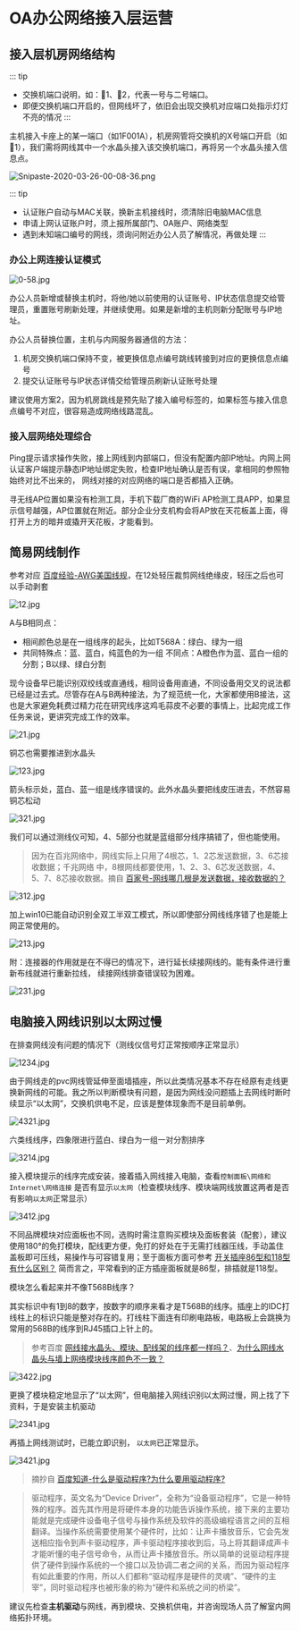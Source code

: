 # OA办公网络接入层运营

## 接入层机房网络结构

::: tip
* 交换机端口说明，如：🔺1、🔻2，代表一号与二号端口。
* 即便交换机端口开启的，但网线坏了，依旧会出现交换机对应端口处指示灯灯不亮的情况
:::

主机接入卡座上的某一端口（如1F001A），机房网管将交换机的X号端口开启（如🔺1），我们需将网线其中一个水晶头接入该交换机端口，再将另一个水晶头接入信息点。

![Snipaste-2020-03-26-00-08-36.png](https://i.loli.net/2020/12/09/c8udZ7RINGTyvWz.png)

::: tip
* 认证账户自动与MAC关联，换新主机接线时，须清除旧电脑MAC信息
* 申请上网认证账户时，须上报所属部门、0A账户、网络类型 
* 遇到未知端口编号的网线，须询问附近办公人员了解情况，再做处理
:::

### 办公上网连接认证模式

![0-58.jpg](https://i.loli.net/2020/12/09/Kpdkw4IbC9AyMVR.jpg)

办公人员新增或替换主机时，将他/她以前使用的认证账号、IP状态信息提交给管理员，重置账号刷新处理，并继续使用。如果是新增的主机则新分配账号与IP地址。

办公人员替换位置，主机与内网服务器通信的方法：
1. 机房交换机端口保持不变，被更换信息点编号跳线转接到对应的更换信息点编号
2. 提交认证账号与IP状态详情交给管理员刷新认证账号处理

建议使用方案2，因为机房跳线是预先贴了接入编号标签的，如果标签与接入信息点编号不对应，很容易造成网络线路混乱。

###  接入层网络处理综合

Ping提示请求操作失败，接上网线到内部端口，但没有配置内部IP地址。内网上网认证客户端提示静态IP地址绑定失败，检查IP地址确认是否有误，拿相同的参照物始终对比不出来的， 网线对接的对应网络的端口是否都插入正确。

寻无线AP位置如果没有检测工具，手机下载厂商的WiFi AP检测工具APP，如果显示信号越强，AP位置就在附近。部分企业分支机构会将AP放在天花板盖上面，得打开上方的暗井或撬开天花板，才能看到。


## 简易网线制作

参考对应 [百度经验-AWG美国线规](https://jingyan.baidu.com/article/f3e34a127b4f71b5ea65351f.html)，在12处轻压裁剪网线绝缘皮，轻压之后也可以手动剥套

![12.jpg](https://i.loli.net/2020/10/24/sz9Geno1E73TdbV.jpg)

A与B相同点：
* 相间颜色总是在一组线序的起头，比如T568A：绿白、绿为一组
* 共同特殊点：蓝、蓝白，纯蓝色的为一组
不同点：A橙色作为蓝、蓝白一组的分割；B以绿、绿白分割

现今设备早已能识别双绞线或直通线，相同设备用直通，不同设备用交叉的说法都已经是过去式。尽管存在A与B两种接法，为了规范统一化，大家都使用B接法，这也是大家避免耗费过精力花在研究线序这鸡毛蒜皮不必要的事情上，比起完成工作任务来说，更讲究完成工作的效率。

![21.jpg](https://i.loli.net/2020/10/24/EMFa4jQsYmqOBW3.jpg)

铜芯也需要推进到水晶头

![123.jpg](https://i.loli.net/2020/10/24/Pr7iUhdKGgpyloe.jpg)

箭头标示处，蓝白、蓝一组是线序错误的。此外水晶头要把线皮压进去，不然容易铜芯松动

![321.jpg](https://i.loli.net/2020/10/24/Rd179NhKCnpP6YF.jpg)

我们可以通过测线仪可知，4、5部分也就是蓝组部分线序搞错了，但也能使用。

> 因为在百兆网络中，网线实际上只用了4根芯，1、2芯发送数据，3、6芯接收数据；千兆网络
> 中，8根网线都要使用，1、2、3、6芯发送数据，4、5、7、8芯接收数据。摘自 [百家号-网线哪几根是发送数据，接收数据的？](https://baijiahao.baidu.com/s?id=1639209810989680957&wfr=spider&for=pc)

![312.jpg](https://i.loli.net/2020/10/24/i9wKbZcVkumYClx.jpg)

加上win10已能自动识别全双工半双工模式，所以即使部分网线线序错了也是能上网正常使用的。

![213.jpg](https://i.loli.net/2020/10/24/sjmW7rnGuyM49Ao.jpg)

附：连接器的作用就是在不得已的情况下，进行延长续接网线的。能有条件进行重新布线就进行重新拉线，
续接网线排查错误较为困难。

![231.jpg](https://i.loli.net/2020/10/24/ElmAx43Pk27SGDJ.jpg)

## 电脑接入网线识别以太网过慢

在排查网线没有问题的情况下（测线仪信号灯正常按顺序正常显示）

![1234.jpg](https://i.loli.net/2020/10/24/XdQWfenOTuyVjxq.jpg)

由于网线走的pvc网线管延伸至面墙插座，所以此类情况基本不存在经原有走线更换新网线的可能。我之所以判断模块有问题，是因为网线没问题插上去网线时断时续显示“以太网”，交换机供电不足，应该是整体现象而不是目前单例。

![4321.jpg](https://i.loli.net/2020/10/24/2sTX1FPNYeKLjRI.jpg)

六类线线序，四象限进行蓝白、绿白为一组一对分割排序

![3214.jpg](https://i.loli.net/2020/10/24/v4ucHsILhQKWf9i.jpg)

接入模块提示的线序完成安装，接着插入网线接入电脑，查看`控制面板\网络和 Internet\网络连接` 是否有显示`以太网`（检查模块线序、模块端网线放置这两者是否有影响`以太网`正常显示）

![3412.jpg](https://i.loli.net/2020/10/24/5Gxae1OhyWgIlU4.jpg)

不同品牌模块对应面板也不同，选购时需注意购买模块及面板套装（配套），建议使用180°的免打模块，配线更方便，免打的好处在于无需打线器压线，手动盖住盖板即可压线，易操作与可容错复用；至于面板方面可参考 [开关插座86型和118型有什么区别？](https://zhidao.baidu.com/question/1866521998991208427.html) 简而言之，平常看到的正方插座面板就是86型，排插就是118型。


模块怎么看起来并不像T568B线序？

其实标识中有1到8的数字，按数字的顺序来看才是T568B的线序。插座上的IDC打线柱上的标识只能是整对存在的。打线柱下面连有印刷电路板，电路板上会跳换为常用的568B的线序到RJ45插口上针上的。

> 参考百度 [网线接水晶头、模块、配线架的线序都一样吗？](https://baijiahao.baidu.com/s?id=1649719711094916964&wfr=spider&for=pc)、[为什么网线水晶头与墙上网络模块线序颜色不一致？](https://zhidao.baidu.com/question/1899870600761211580.html)

![3422.jpg](https://i.loli.net/2020/10/24/9m7rVLQlGiytRq8.jpg)

更换了模块稳定地显示了“以太网”，但电脑接入网线识别以太网过慢，网上找了下资料，于是安装主机驱动

![2341.jpg](https://i.loli.net/2020/10/24/Ihsn6WkCdiM8qQ1.jpg)

再插上网线测试时，已能立即识别， `以太网`已正常显示。

![3421.jpg](https://i.loli.net/2020/10/24/XArsRaWKDgoftQ3.jpg)


> 摘抄自 [百度知道-什么是驱动程序?为什么要用驱动程序?](https://zhidao.baidu.com/question/1881874183511974028.html) 

> 驱动程序，英文名为“Device Driver”，全称为“设备驱动程序”，它是一种特殊的程序。首先其作用是将硬件本身的功能告诉操作系统，接下来的主要功能就是完成硬件设备电子信号与操作系统及软件的高级编程语言之间的互相翻译。当操作系统需要使用某个硬件时，比如：让声卡播放音乐，它会先发送相应指令到声卡驱动程序，声卡驱动程序接收到后，马上将其翻译成声卡才能听懂的电子信号命令，从而让声卡播放音乐。所以简单的说驱动程序提供了硬件到操作系统的一个接口以及协调二者之间的关系，而因为驱动程序有如此重要的作用，所以人们都称“驱动程序是硬件的灵魂”、“硬件的主宰”，同时驱动程序也被形象的称为“硬件和系统之间的桥梁”。

建议先检查**主机驱动**与网线，再到模块、交换机供电，并咨询现场人员了解室内网络拓扑环境。


